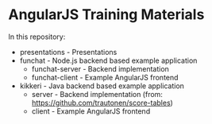 # AngularJS Training Materials

In this repository:

- presentations - Presentations
- funchat - Node.js backend based example application
  - funchat-server - Backend implementation
  - funchat-client - Example AngularJS frontend 
- kikkeri - Java backend based example application
  - server - Backend implementation (from: https://github.com/trautonen/score-tables)
  - client - Example AngularJS frontend
